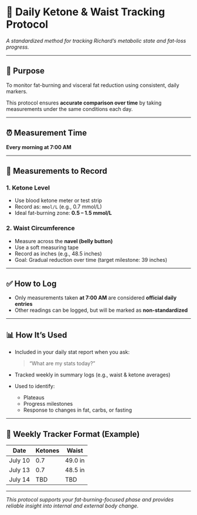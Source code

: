 # 🧪 Daily Ketone & Waist Tracking Protocol  
*A standardized method for tracking Richard’s metabolic state and fat-loss progress.*

---

## 🎯 Purpose

To monitor fat-burning and visceral fat reduction using consistent, daily markers.

This protocol ensures **accurate comparison over time** by taking measurements under the same conditions each day.

---

## ⏰ Measurement Time

**Every morning at 7:00 AM**

---

## 📏 Measurements to Record

### 1. **Ketone Level**
- Use blood ketone meter or test strip  
- Record as: `mmol/L` (e.g., 0.7 mmol/L)  
- Ideal fat-burning zone: **0.5 – 1.5 mmol/L**

### 2. **Waist Circumference**
- Measure across the **navel (belly button)**  
- Use a soft measuring tape  
- Record as inches (e.g., 48.5 inches)  
- Goal: Gradual reduction over time (target milestone: 39 inches)

---

## ✅ How to Log

- Only measurements taken **at 7:00 AM** are considered **official daily entries**
- Other readings can be logged, but will be marked as **non-standardized**

---

## 📊 How It’s Used

- Included in your daily stat report when you ask:  
  > “What are my stats today?”

- Tracked weekly in summary logs (e.g., waist & ketone averages)
- Used to identify:
  - Plateaus  
  - Progress milestones  
  - Response to changes in fat, carbs, or fasting

---

## 🧭 Weekly Tracker Format (Example)

| Date       | Ketones | Waist   |
|------------|---------|---------|
| July 10    | 0.7     | 49.0 in |
| July 13    | 0.7     | 48.5 in |
| July 14    | TBD     | TBD     |

---

*This protocol supports your fat-burning-focused phase and provides reliable insight into internal and external body change.*

